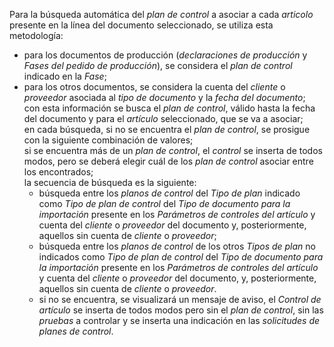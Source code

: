 Para la búsqueda automática del *plan de control* a asociar a cada *articolo* presente en la línea del documento seleccionado, se utiliza esta metodología:  

- para los documentos de producción (*declaraciones de producción* y *Fases del pedido de producción*), se considera el *plan de control* indicado en la *Fase*;  
- para los otros documentos, se considera la cuenta del *cliente* o *proveedor* asociada al *tipo de documento* y la *fecha del documento*;  
con esta información se busca el *plan de control*, válido hasta la fecha del documento y para el *artículo* seleccionado, que se va a asociar;  
en cada búsqueda, si no se encuentra el *plan de control*, se prosigue con la siguiente combinación de valores;  
si se encuentra más de un *plan de control*, el *control* se inserta de todos modos, pero se deberá elegir cuál de los *plan de control* asociar entre los encontrados;  
la secuencia de búsqueda es la siguiente:  
    - búsqueda entre los *planos de control* del *Tipo de plan* indicado como *Tipo de plan de control* del *Tipo de documento para la importación* presente en los *Parámetros de controles del artículo* y cuenta del *cliente* o *proveedor* del documento y, posteriormente, aquellos sin cuenta de *cliente* o *proveedor*;    
    - búsqueda entre los *planos de control* de los otros *Tipos de plan* no indicados como *Tipo de plan de control* del *Tipo de documento para la importación* presente en los *Parámetros de controles del artículo* y cuenta del *cliente* o *proveedor* del documento, y, posteriormente, aquellos sin cuenta de *cliente* o *proveedor*.  
    - si no se encuentra, se visualizará un mensaje de aviso, el *Control de artículo* se inserta de todos modos pero sin el *plan de control*, sin las *pruebas* a controlar y se inserta una indicación en las *solicitudes de planes de control*.